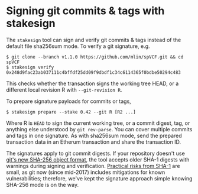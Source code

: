# Signing git commits & tags with stakesign

The `stakesign` tool can sign and verify git commits & tags instead of the default file sha256sum mode. To verify a git signature, e.g.

```
$ git clone --branch v1.1.0 https://github.com/mlin/spVCF.git && cd spVCF
$ stakesign verify 0x248d9fac23ab037111c4bffdf25dd09f9dbdf1c34c6114365f0bdbe50294c483
```

This checks whether the transaction signs the working tree HEAD, or a different local revision R with `--git-revision R`.

To prepare signature payloads for commits or tags,

```
$ stakesign prepare --stake 0.42 --git R [R2 ...]
```

Where R is `HEAD` to sign the current working tree, or a commit digest, tag, or anything else understood by `git rev-parse`. You can cover multiple commits and tags in one signature. As with sha256sum mode, send the prepared transaction data in an Etherum transaction and share the transaction ID.

The signatures apply to git commit digests. If your repository doesn't use [git's new SHA-256 object format](https://github.blog/2020-10-19-git-2-29-released/), the tool accepts older SHA-1 digests with warnings during signing and verification. [Practical risks from SHA-1](https://git-scm.com/docs/hash-function-transition/) are small, as git now (since mid-2017) includes mitigations for known vulnerabilities; therefore, we've kept the signature approach simple knowing SHA-256 mode is on the way.
